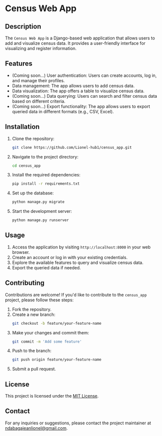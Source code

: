 # Census Web App

## Description

The `Census Web App` is a Django-based web application that allows users to add and visualize census data. It provides a user-friendly interface for visualizing and register information.

## Features

- (Coming soon...) User authentication: Users can create accounts, log in, and manage their profiles.
- Data management: The app allows users to add census data.
- Data visualization: The app offers a table to visualize census data.
- (Coming soon...) Data querying: Users can search and filter census data based on different criteria.
- (Coming soon...) Export functionality: The app allows users to export queried data in different formats (e.g., CSV, Excel).

## Installation

1. Clone the repository:

    ```bash
    git clone https://github.com/Lionel-hub1/census_app.git
    ```

2. Navigate to the project directory:

    ```bash
    cd census_app
    ```

3. Install the required dependencies:

    ```bash
    pip install -r requirements.txt
    ```

4. Set up the database:

    ```bash
    python manage.py migrate
    ```

5. Start the development server:

    ```bash
    python manage.py runserver
    ```

## Usage

1. Access the application by visiting `http://localhost:8000` in your web browser.
2. Create an account or log in with your existing credentials.
3. Explore the available features to query and visualize census data.
4. Export the queried data if needed.

## Contributing

Contributions are welcome! If you'd like to contribute to the `census_app` project, please follow these steps:

1. Fork the repository.
2. Create a new branch: 
    ```bash
    git checkout -b feature/your-feature-name
    ```
3. Make your changes and commit them: 
    ```bash
    git commit -m 'Add some feature'
    ```
4. Push to the branch: 
    ```bash
    git push origin feature/your-feature-name
    ```
5. Submit a pull request.

## License

This project is licensed under the [MIT License](LICENSE).

## Contact

For any inquiries or suggestions, please contact the project maintainer at ndabagajeanlionel@gmail.com.
